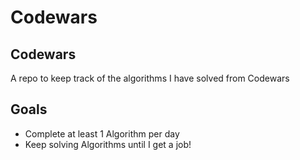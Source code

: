 # Codewars

## Codewars
A repo to keep track of the algorithms I have solved from Codewars

## Goals
-	Complete at least 1 Algorithm per day
-	Keep solving Algorithms until I get a job!

